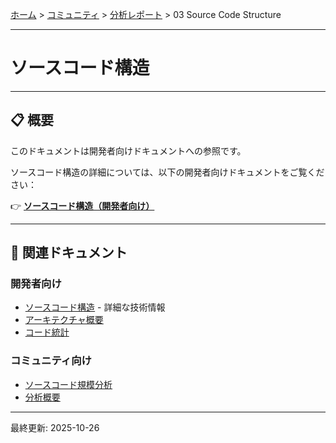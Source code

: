 [ホーム](../../README.md) > [コミュニティ](../README.md) > [分析レポート](README.md) > 03 Source Code Structure

---

# ソースコード構造


---

## 📋 概要

このドキュメントは開発者向けドキュメントへの参照です。

ソースコード構造の詳細については、以下の開発者向けドキュメントをご覧ください：

👉 **[ソースコード構造（開発者向け）](../../02_for-developers/02_architecture/03_source-code-structure.md)**

---

## 🔗 関連ドキュメント

### 開発者向け
- [ソースコード構造](../../02_for-developers/02_architecture/03_source-code-structure.md) - 詳細な技術情報
- [アーキテクチャ概要](../../02_for-developers/02_architecture/README.md)
- [コード統計](../../02_for-developers/02_architecture/04_code-statistics.md)

### コミュニティ向け
- [ソースコード規模分析](02_source-code-scale-analysis.md)
- [分析概要](README.md)

---

最終更新: 2025-10-26
